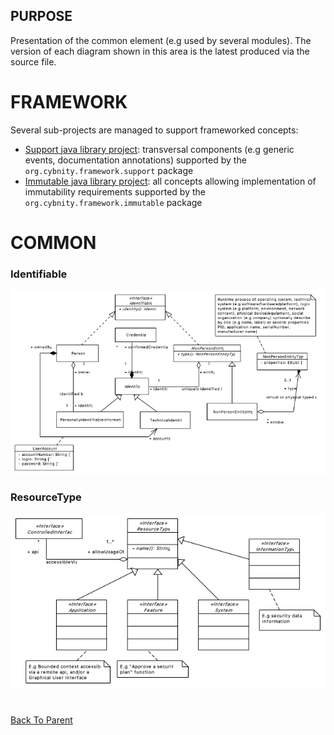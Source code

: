 ## PURPOSE
Presentation of the common element (e.g used by several modules).
The version of each diagram shown in this area is the latest produced via the source file.

# FRAMEWORK
Several sub-projects are managed to support frameworked concepts:

- [Support java library project](/implementations-line/framework/support): transversal components (e.g generic events, documentation annotations) supported by the `org.cybnity.framework.support` package
- [Immutable java library project](/implementations-line/framework/immutable): all concepts allowing implementation of immutability requirements supported by the `org.cybnity.framework.immutable` package

# COMMON
### Identifiable
![image](Identifiable_description.PNG)

### ResourceType
![image](ResourceType_description.PNG)

#
[Back To Parent](../)
